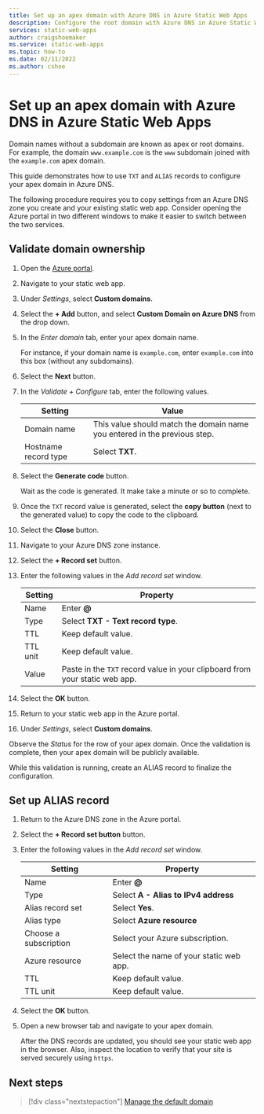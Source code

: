 ```yaml
---
title: Set up an apex domain with Azure DNS in Azure Static Web Apps
description: Configure the root domain with Azure DNS in Azure Static Web Apps
services: static-web-apps
author: craigshoemaker
ms.service: static-web-apps
ms.topic: how-to
ms.date: 02/11/2022
ms.author: cshoe
---
```


# Set up an apex domain with Azure DNS in Azure Static Web Apps

Domain names without a subdomain are known as apex or root domains. For example, the domain `www.example.com` is the `www` subdomain joined with the `example.com` apex domain.

This guide demonstrates how to use `TXT` and `ALIAS` records to configure your apex domain in Azure DNS.

The following procedure requires you to copy settings from an Azure DNS zone you create and your existing static web app. Consider opening the Azure portal in two different windows to make it easier to switch between the two services.

## Validate domain ownership

1. Open the [Azure portal](https://portal.azure.com).

1. Navigate to your static web app.

1. Under *Settings*, select **Custom domains**.

1. Select the **+ Add** button, and select **Custom Domain on Azure DNS** from the drop down.

1. In the *Enter domain* tab, enter your apex domain name.

    For instance, if your domain name is `example.com`, enter `example.com` into this box (without any subdomains).

1. Select the **Next** button.

1. In the *Validate + Configure* tab, enter the following values.

    | Setting | Value |
    |---|---|
    | Domain name | This value should match the domain name you entered in the previous step. |
    | Hostname record type | Select **TXT**. |

1. Select the **Generate code** button.

    Wait as the code is generated. It make take a minute or so to complete.

1. Once the `TXT` record value is generated, select the **copy button** (next to the generated value) to copy the code to the clipboard.

1. Select the **Close** button.

1. Navigate to your Azure DNS zone instance.

1. Select the **+ Record set** button.

1. Enter the following values in the *Add record set* window.

    | Setting | Property |
    |---|---|
    | Name | Enter **@** |
    | Type | Select **TXT - Text record type**. |
    | TTL | Keep default value. |
    | TTL unit | Keep default value. |
    | Value | Paste in the `TXT` record value in your clipboard from your static web app. |

1. Select the **OK** button.

1. Return to your static web app in the Azure portal.

1. Under *Settings*, select **Custom domains**.

Observe the *Status* for the row of your apex domain. Once the validation is complete, then your apex domain will be publicly available.

While this validation is running, create an ALIAS record to finalize the configuration.

## Set up ALIAS record

1. Return to the Azure DNS zone in the Azure portal.

1. Select the **+ Record set button** button.

1. Enter the following values in the *Add record set* window.

    | Setting | Property |
    |---|---|
    | Name | Enter **@** |
    | Type | Select **A - Alias to IPv4 address** |
    | Alias record set | Select **Yes**. |
    | Alias type | Select **Azure resource** |
    | Choose a subscription | Select your Azure subscription. |
    | Azure resource | Select the name of your static web app. |
    | TTL | Keep default value. |
    | TTL unit | Keep default value. |

1. Select the **OK** button.

1. Open a new browser tab and navigate to your apex domain.

    After the DNS records are updated, you should see your static web app in the browser. Also, inspect the location to verify that your site is served securely using `https`.

## Next steps

> [!div class="nextstepaction"]
> [Manage the default domain](custom-domain-default.md)
